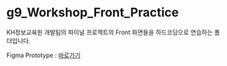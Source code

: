 # g9_Workshop_Front_Practice

KH정보교육원 개발팀의 파이널 프로젝트의 Front 화면들을 하드코딩으로 연습하는 폴더입니다.

Figma Prototype : [바로가기](https://www.figma.com/proto/SFum7fR9Ke9tQr2Oyrj11X/Dev-Team----Wire-frame?node-id=1%3A3&starting-point-node-id=1%3A3)